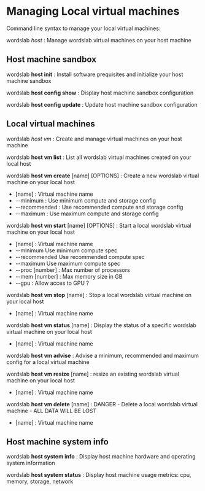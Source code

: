 # Managing Local virtual machines

Command line syntax to manage your local virtual machines:

wordslab *host* : Manage wordslab virtual machines on your host machine

## Host machine sandbox

wordslab **host init** : Install software prequisites and initialize your host machine sandbox

wordslab **host config show** : Display host machine sandbox configuration

wordslab **host config update** : Update host machine sandbox configuration

## Local virtual machines

wordslab *host vm* : Create and manage virtual machines on your host machine

wordslab **host vm list** : List all wordslab virtual machines created on your local host

wordslab **host vm create** [name] [OPTIONS] : Create a new wordslab virtual machine on your local host
- [name] : Virtual machine name
- --minimum : Use minimum compute and storage config
- --recommended : Use recommended compute and storage config
- --maximum : Use maximum compute and storage config

wordslab **host vm start** [name] [OPTIONS] : Start a local wordslab virtual machine on your local host
- [name] : Virtual machine name
- --minimum        Use minimum compute spec
- --recommended    Use recommended compute spec
- --maximum        Use maximum compute spec
- --proc [number] : Max number of processors
- --mem [number] : Max memory size in GB
- --gpu : Allow acces to GPU ?

wordslab **host vm stop** [name] : Stop a local wordslab virtual machine on your local host
- [name] : Virtual machine name

wordslab **host vm status** [name] : Display the status of a specific wordslab virtual machine on your local host
- [name] : Virtual machine name

wordslab **host vm advise** : Advise a minimum, recommended and maximum config for a local virtual machine

wordslab **host vm resize** [name] : resize an existing wordslab virtual machine on your local host
- [name] : Virtual machine name

wordslab **host vm delete** [name] : DANGER - Delete a local wordslab virtual machine - ALL DATA WILL BE LOST
- [name] : Virtual machine name

## Host machine system info

wordslab **host system info** : Display host machine hardware and operating system information

wordslab **host system status** : Display host machine usage metrics: cpu, memory, storage, network




